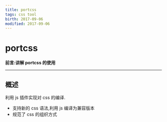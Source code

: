 ```yaml
---
title: portcss    
tags: css tool      
birth: 2017-09-06      
modified: 2017-09-06      
---
```


portcss
===
**前言:讲解 portcss 的使用**

---

## 概述
利用 js 插件实现对 css 的编译.
* 支持新的 css 语法,利用 js 编译为兼容版本
* 规范了 css 的组织方式


